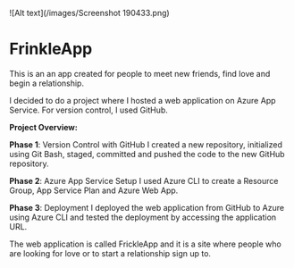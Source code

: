 ![Alt text](/images/Screenshot 190433.png)

# FrinkleApp

This is an an app created for people to meet new friends, find love and begin a relationship.

I decided to do a project where I hosted a web application on Azure App Service.
For version control, I used GitHub.

**Project Overview:**

**Phase 1**: Version Control with GitHub
I created a new repository, initialized using Git Bash, staged, committed and pushed the code to the new GitHub repository.

**Phase 2**: Azure App Service Setup
I used Azure CLI to create a Resource Group, App Service Plan and Azure Web App.

**Phase 3**: Deployment
I deployed the web application from GitHub to Azure using Azure CLI and tested the deployment by accessing the application URL.

The web application is called FrickleApp and it is a site where people who are looking for love or to start a relationship sign up to. 
